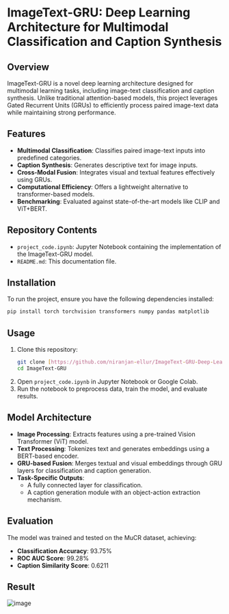 # ImageText-GRU: Deep Learning Architecture for Multimodal Classification and Caption Synthesis

## Overview
ImageText-GRU is a novel deep learning architecture designed for multimodal learning tasks, including image-text classification and caption synthesis. Unlike traditional attention-based models, this project leverages Gated Recurrent Units (GRUs) to efficiently process paired image-text data while maintaining strong performance.

## Features
- **Multimodal Classification**: Classifies paired image-text inputs into predefined categories.
- **Caption Synthesis**: Generates descriptive text for image inputs.
- **Cross-Modal Fusion**: Integrates visual and textual features effectively using GRUs.
- **Computational Efficiency**: Offers a lightweight alternative to transformer-based models.
- **Benchmarking**: Evaluated against state-of-the-art models like CLIP and ViT+BERT.

## Repository Contents
- `project_code.ipynb`: Jupyter Notebook containing the implementation of the ImageText-GRU model.
- `README.md`: This documentation file.

## Installation
To run the project, ensure you have the following dependencies installed:

```bash
pip install torch torchvision transformers numpy pandas matplotlib
```

## Usage
1. Clone this repository:
   ```bash
   git clone [https://github.com/niranjan-ellur/ImageText-GRU-Deep-Learning-Architecture-for-Multimodal-Classification-and-Caption-Synthesis.git]
   cd ImageText-GRU
   ```
2. Open `project_code.ipynb` in Jupyter Notebook or Google Colab.
3. Run the notebook to preprocess data, train the model, and evaluate results.

## Model Architecture
- **Image Processing**: Extracts features using a pre-trained Vision Transformer (ViT) model.
- **Text Processing**: Tokenizes text and generates embeddings using a BERT-based encoder.
- **GRU-based Fusion**: Merges textual and visual embeddings through GRU layers for classification and caption generation.
- **Task-Specific Outputs**:
  - A fully connected layer for classification.
  - A caption generation module with an object-action extraction mechanism.

## Evaluation
The model was trained and tested on the MuCR dataset, achieving:
- **Classification Accuracy**: 93.75%
- **ROC AUC Score**: 99.28%
- **Caption Similarity Score**: 0.6211

## Result
![image](https://github.com/user-attachments/assets/f827fd5b-86fb-4ea2-bbf1-3a1564ff43fc)







